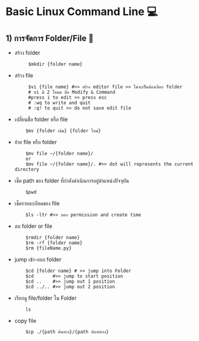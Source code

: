 # **Basic Linux Command Line 💻**

## **1) การจัดการ Folder/File 📁**

 * สร้าง folder
   ```
        $mkdir {folder name}
   ```
    
 * สร้าง file
   ```
        $vi {file name} #>> สร้าง editor file >> ไม่จะเป็นต้องเลือก folder
        # vi มี 2 โหมด คือ Modify & Command
        #press i to edit >> press esc
        # :wq to write and quit
        # :q! to quit >> do not save edit file
   ```
    
 * เปลี่ยนชื่อ folder หรือ file
    ```
        $mv {folder เดิม} {folder ใหม่}
    ```
 * ย้าย file หรือ folder
    ```
        $mv file ~/{folder name}/
        or
        $mv file ~/{folder name}/. #>> dot will represents the current directory
    ```
    
 * เช็ค path ของ folder ที่กำลังดำเนินการอยู่ตำแหน่งปัจจุบัน
    ```
        $pwd
    ```
    
 * เช็ครายละเอียดของ file
    ```
        $ls -ltr #>> บอก permission and create time
    ```
    
 * ลบ folder or file
    ```
        $rmdir {folder name}
        $rm -rf {folder name}
        $rm {fileName.py}
    ```
    
 * jump เข้า-ออก folder
    ```
        $cd {folder name} # >> jump into Folder
        $cd       #>> jump to start position
        $cd ..    #>> jump out 1 position 
        $cd ../.. #>> jump out 2 position  
    ```
    
 * เรียกดู file/folder ใน Folder
    ```
        ls
    ```
    
 * copy file
    ```
        $cp ./{path ต้นทาง}/{path ปลายทาง}
    ```
    
